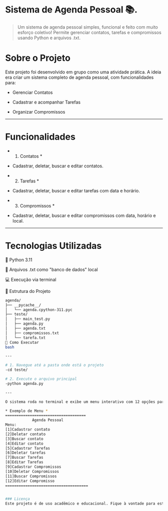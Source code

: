 # Sistema de Agenda Pessoal 📚.

> Um sistema de agenda pessoal simples, funcional e feito com muito esforço coletivo!
>Permite gerenciar contatos, tarefas e compromissos usando Python e arquivos .txt.
> 
# Sobre o Projeto
Este projeto foi desenvolvido em grupo como uma atividade prática. A ideia era criar um sistema completo de agenda pessoal, com funcionalidades para:

- Gerenciar Contatos

- Cadastrar e acompanhar Tarefas

- Organizar Compromissos

---

# Funcionalidades

* 1. Contatos * 

- Cadastrar, deletar, buscar e editar contatos.

* 2. Tarefas *

- Cadastrar, deletar, buscar e editar tarefas com data e horário.

* 3. Compromissos *
 
- Cadastrar, deletar, buscar e editar compromissos com data, horário e local.
  
 --- 
 
# Tecnologias Utilizadas
🐍 Python 3.11

📂 Arquivos .txt como "banco de dados" local

💻 Execução via terminal

📁 Estrutura do Projeto

```bash
agenda/
├── __pycache__/
│   └── agenda.cpython-311.pyc
├── teste/
│   ├── main_test.py
│   ├── agenda.py
│   ├── agenda.txt
│   ├── compromissos.txt
│   └── tarefa.txt
🚀 Como Executar
bash

---

# 1. Navegue até a pasta onde está o projeto
-cd teste/

# 2. Execute o arquivo principal
-python agenda.py

---

O sistema roda no terminal e exibe um menu interativo com 12 opções para você gerenciar sua agenda. 🧭

* Exemplo de Menu *
====================================
            Agenda Pessoal
Menu:
[1]Cadastrar contato
[2]Deletar contato
[3]Buscar contato 
[4]Editar contato             
[5]Cadastrar Tarefas
[6]Deletar tarefas 
[7]Buscar Tarefas
[8]Editar Tarefas            
[9]Cadastrar Compromissos
[10]Deletar Compromissos
[11]Buscar Compromissos
[12]Editar Compromisso
=====================================


### Licença
Este projeto é de uso acadêmico e educacional. Fique à vontade para estudar e adaptar! 
